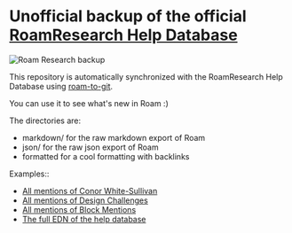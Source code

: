 # Unofficial backup of the official [RoamResearch Help Database](https://roamresearch.com/#/app/help)

![Roam Research backup](https://github.com/MatthieuBizien/RoamResearch-offical-help/workflows/Roam%20Research%20backup/badge.svg)

This repository is automatically synchronized with the RoamResearch Help Database using [roam-to-git](https://github.com/MatthieuBizien/roam-to-git).

You can use it to see what's new in Roam :)

The directories are:
- markdown/ for the raw markdown export of Roam
- json/ for the raw json export of Roam
- formatted for a cool formatting with backlinks

Examples::
- [All mentions of Conor White-Sullivan](https://github.com/MatthieuBizien/RoamResearch-offical-help/blob/master/formatted/Conor%20White-Sullivan.md)
- [All mentions of Design Challenges](https://github.com/MatthieuBizien/RoamResearch-offical-help/blob/master/formatted/Design%20Challenges.md)
- [All mentions of Block Mentions](https://github.com/MatthieuBizien/RoamResearch-offical-help/blob/master/formatted/Block%20Mentions.md)
- [The full EDN of the help database](https://raw.githubusercontent.com/MatthieuBizien/RoamResearch-offical-help/master/edn/help.edn)
